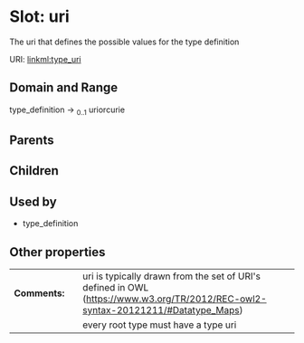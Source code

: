 
# Slot: uri


The uri that defines the possible values for the type definition

URI: [linkml:type_uri](https://w3id.org/linkml/type_uri)


## Domain and Range

type_definition &#8594;  <sub>0..1</sub> uriorcurie

## Parents


## Children


## Used by

 * type_definition

## Other properties

|  |  |  |
| --- | --- | --- |
| **Comments:** | | uri is typically drawn from the set of URI's defined in OWL (https://www.w3.org/TR/2012/REC-owl2-syntax-20121211/#Datatype_Maps) |
|  | | every root type must have a type uri |

